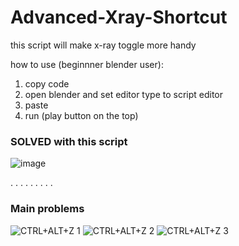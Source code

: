 # Advanced-Xray-Shortcut
this script will make x-ray toggle more handy

how to use (beginnner blender user):
1. copy code
2. open blender and set editor type to script editor
3. paste
4. run (play button on the top)


### SOLVED with this script
![image](https://github.com/Blackonlearn/Advanced-Xray-Shortcut/assets/42308380/dfec199f-895b-4ec0-8649-72f23832e726)

.
.
.
.
.
.
.
.
.
### Main problems
![CTRL+ALT+Z 1](https://github.com/Blackonlearn/Advanced-Xray-Shortcut/assets/42308380/3728d4f6-8b80-49de-8a71-e5008c1c5ae4)
![CTRL+ALT+Z 2](https://github.com/Blackonlearn/Advanced-Xray-Shortcut/assets/42308380/ccf66450-2246-4b87-a2be-dff8fb209bf2)
![CTRL+ALT+Z 3](https://github.com/Blackonlearn/Advanced-Xray-Shortcut/assets/42308380/3aabdd93-69e9-45be-a895-3aeb9d45f1b2)
